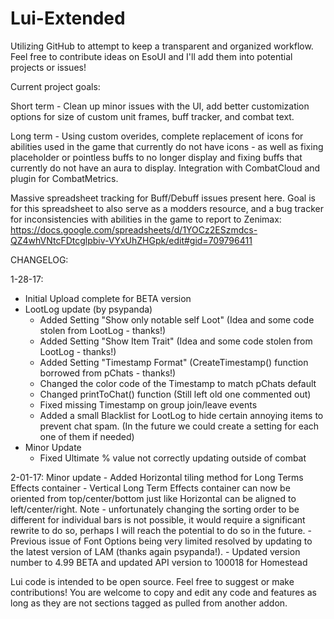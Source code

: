 # Lui-Extended

Utilizing GitHub to attempt to keep a transparent and organized workflow. Feel free to contribute ideas on EsoUI and I'll add them into potential projects or issues!

Current project goals:

Short term - Clean up minor issues with the UI, add better customization options for size of custom unit frames, buff tracker, and combat text.

Long term - Using custom overides, complete replacement of icons for abilities used in the game that currently do not have icons - as well as fixing placeholder or pointless buffs to no longer display and fixing buffs that currently do not have an aura to display. Integration with CombatCloud and plugin for CombatMetrics.

Massive spreadsheet tracking for Buff/Debuff issues present here. Goal is for this spreadsheet to also serve as a modders resource, and a bug tracker for inconsistencies with abilities in the game to report to Zenimax: https://docs.google.com/spreadsheets/d/1YOCz2ESzmdcs-QZ4whVNtcFDtcglpbiv-VYxUhZHGpk/edit#gid=709796411

CHANGELOG:

1-28-17:
- Initial Upload complete for BETA version 
- LootLog update (by psypanda)
    - Added Setting "Show only notable self Loot" (Idea and some code stolen from LootLog - thanks!)
    - Added Setting "Show Item Trait" (Idea and some code stolen from LootLog - thanks!)
    - Added Setting "Timestamp Format" (CreateTimestamp() function borrowed from pChats - thanks!)
    - Changed the color code of the Timestamp to match pChats default
    - Changed printToChat() function (Still left old one commented out)
    - Fixed missing Timestamp on group join/leave events
    - Added a small Blacklist for LootLog to hide certain annoying items to prevent chat spam. (In the future we could create a setting for each one of them if needed)
- Minor Update
    - Fixed Ultimate % value not correctly updating outside of combat
    
2-01-17: Minor update
    - Added Horizontal tiling method for Long Terms Effects container
    - Vertical Long Term Effects container can now be oriented from top/center/bottom just like Horizontal can be aligned to left/center/right. Note - unfortunately changing the sorting order to be different for individual bars is not possible, it would require a significant rewrite to do so, perhaps I will reach the potential to do so in the future.
    - Previous issue of Font Options being very limited resolved by updating to the latest version of LAM (thanks again psypanda!).
    - Updated version number to 4.99 BETA and updated API version to 100018 for Homestead


Lui code is intended to be open source. Feel free to suggest or make contributions!
You are welcome to copy and edit any code and features as long as they are not sections tagged as pulled from another addon.

